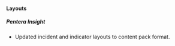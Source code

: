 
#### Layouts
##### Pentera Insight
 - Updated incident and indicator layouts to content pack format.